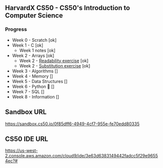 ## HarvardX CS50 - CS50's Introduction to Computer Science

### Progress
* Week 0 - Scratch [ok]
* Week 1 - C [ok]
    * Week 1 notes [ok]
* Week 2 - Arrays [ok]
    * Week 2 - [Readability exercise](https://cs50.harvard.edu/x/2020/psets/2/readability/) [ok]
    * Week 2 - [Substitution exercise](https://cs50.harvard.edu/x/2020/psets/2/substitution/) [ok]
* Week 3 - Algorithms []
* Week 4 - Memory []
* Week 5 - Data Structures []
* Week 6 - Python 🐍 []
* Week 7 - SQL []
* Week 8 - Information []

## Sandbox URL
https://sandbox.cs50.io/0f85dff6-4949-4cf7-955e-fe70edd80335

## CS50 IDE URL
https://us-west-2.console.aws.amazon.com/cloud9/ide/3e63d6383149442fadcc5f29e96554ec?#
